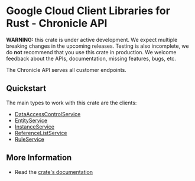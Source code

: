 # Google Cloud Client Libraries for Rust - Chronicle API

<!-- Code generated by sidekick. DO NOT EDIT. -->

**WARNING:** this crate is under active development. We expect multiple breaking
changes in the upcoming releases. Testing is also incomplete, we do **not**
recommend that you use this crate in production. We welcome feedback about the
APIs, documentation, missing features, bugs, etc.

The Chronicle API serves all customer endpoints.

## Quickstart

The main types to work with this crate are the clients:

- [DataAccessControlService]
- [EntityService]
- [InstanceService]
- [ReferenceListService]
- [RuleService]

## More Information

- Read the [crate's documentation](https://docs.rs/google-cloud-chronicle-v1/latest/google-cloud-chronicle-v1)

[DataAccessControlService]: https://docs.rs/google-cloud-chronicle-v1/latest/google_cloud_chronicle_v1/client/struct.DataAccessControlService.html
[EntityService]: https://docs.rs/google-cloud-chronicle-v1/latest/google_cloud_chronicle_v1/client/struct.EntityService.html
[InstanceService]: https://docs.rs/google-cloud-chronicle-v1/latest/google_cloud_chronicle_v1/client/struct.InstanceService.html
[ReferenceListService]: https://docs.rs/google-cloud-chronicle-v1/latest/google_cloud_chronicle_v1/client/struct.ReferenceListService.html
[RuleService]: https://docs.rs/google-cloud-chronicle-v1/latest/google_cloud_chronicle_v1/client/struct.RuleService.html
